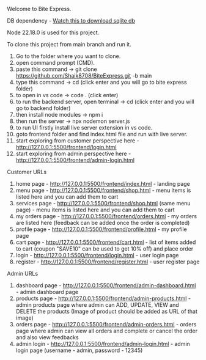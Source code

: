 Welcome to Bite Express.

DB dependency - [Watch this to download sqlite db](https://www.youtube.com/watch?v=IhrqPOB77_8)

Node 22.18.0 is used for this project.

To clone this project from main branch and run it.
1. Go to the folder where you want to clone.
2. open command prompt (CMD).
3. paste this command -> git clone https://github.com/Shaik8708/BiteExpress.git -b main
4. type this command -> cd (click enter and you will go to bite express folder)
5. to open in vs code -> code . (click enter)
6. to run the backend server, open terminal -> cd (click enter and you will go to backend folder)
7. then install node modules -> npm i
8. then run the server -> npx nodemon server.js
9. to run UI firstly install live server extension in vs code.
10. goto frontend folder and find index.html file and run with live server.
11. start exploring from customer perspective here - http://127.0.0.1:5500/frontend/login.html
12. start exploring from admin perspective here - http://127.0.0.1:5500/frontend/admin-login.html

Customer URLs
1. home page - http://127.0.0.1:5500/frontend/index.html - landing page
2. menu page - http://127.0.0.1:5500/frontend/shop.html - menu items is listed here and you can add them to cart
3. services page - http://127.0.0.1:5500/frontend/shop.html (same menu page) - menu items is listed here and you can add them to cart
4. my orders page - http://127.0.0.1:5500/frontend/orders.html - my orders are listed here (feedback can be added once the order is completed)
5. profile page - http://127.0.0.1:5500/frontend/profile.html - my profile page
6. cart page - http://127.0.0.1:5500/frontend/cart.html - list of items added to cart (coupon "SAVE10" can be used to get 10% off) and place order
7. login - http://127.0.0.1:5500/frontend/login.html - user login page
8. register - http://127.0.0.1:5500/frontend/register.html - user register page

Admin URLs 
1. dashboard page - http://127.0.0.1:5500/frontend/admin-dashboard.html - admin dashboard page
2. products page - http://127.0.0.1:5500/frontend/admin-products.html - admin products page where admin can ADD, UPDATE, VIEW and DELETE the products (Image of product should be added as URL of that image)
3. orders page - http://127.0.0.1:5500/frontend/admin-orders.html - orders page where admin can view all orders and complete or cancel the order and also view feedbacks
4. admin login - http://127.0.0.1:5500/frontend/admin-login.html - admin login page (username - admin, password - 12345)
